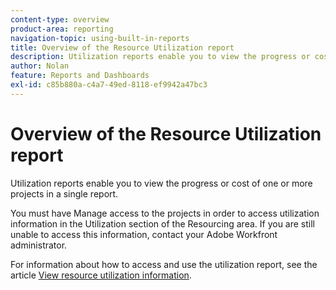 ```yaml
---
content-type: overview
product-area: reporting
navigation-topic: using-built-in-reports
title: Overview of the Resource Utilization report
description: Utilization reports enable you to view the progress or cost of one or more projects in a single report.
author: Nolan
feature: Reports and Dashboards
exl-id: c85b880a-c4a7-49ed-8118-ef9942a47bc3
---
```


# Overview of the Resource Utilization report

<!--CONTEXT SENSITIVE HELP - this is linked to the product. It is about a Resource reporting built-in report, so we need to keep it in both areas.-->

Utilization reports enable you to view the progress or cost of one or more projects in a single report.

You must have Manage access to the projects in order to access utilization information in the Utilization section of the Resourcing area. If you are still unable to access this information, contact your Adobe Workfront administrator.

For information about how to access and use the utilization report, see the article [View resource utilization information](../../../resource-mgmt/resource-utilization/view-utilization-information.md).

